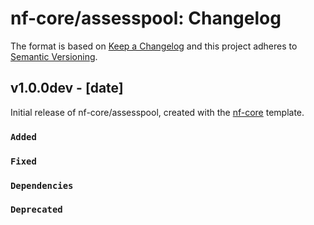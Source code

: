 # nf-core/assesspool: Changelog

The format is based on [Keep a Changelog](https://keepachangelog.com/en/1.0.0/)
and this project adheres to [Semantic Versioning](https://semver.org/spec/v2.0.0.html).

## v1.0.0dev - [date]

Initial release of nf-core/assesspool, created with the [nf-core](https://nf-co.re/) template.

### `Added`

### `Fixed`

### `Dependencies`

### `Deprecated`
